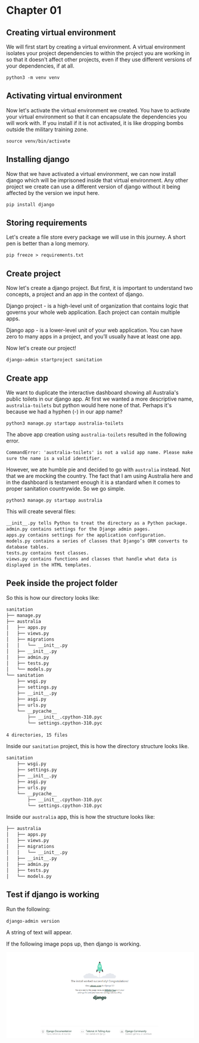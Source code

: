# Chapter 01

## Creating virtual environment

We will first start by creating a virtual environment. A virtual environment isolates your project dependencies to within the project you are working in so that it doesn't affect other projects, even if they use different versions of your dependencies, if at all.

```
python3 -m venv venv
```

## Activating virtual environment 

Now let's activate the virtual environment we created. You have to activate your virtual environment so that it can encapsulate the dependencies you will work with. If you install if it is not activated, it is like dropping bombs outside the military training zone.

```
source venv/bin/activate
```

## Installing django 

Now that we have activated a virtual environment, we can now install django which will be imprisoned inside that virtual environment. Any other project we create can use a different version of django without it being affected by the version we input here.

```
pip install django
```

## Storing requirements

Let's create a file store every package we will use in this journey. A short pen is better than a long memory.

```
pip freeze > requirements.txt
```

## Create project 

Now let's create a django project. But first, it is important to understand two concepts, a project and an app in the context of django.

Django project - is a high-level unit of organization that contains logic that governs your whole web application. Each project can contain multiple apps.

Django app - is a lower-level unit of your web application. You can have zero to many apps in a project, and you’ll usually have at least one app.

Now let's create our project!

```
django-admin startproject sanitation
```

## Create app 

We want to duplicate the interactive dashboard showing all Australia's public toilets in our django app. At first we wanted a more descriptive name, `australia-toilets` but python would here none of that. Perhaps it's because we had a hyphen (-) in our app name?

```
python3 manage.py startapp australia-toilets
```

The above app creation using `australia-toilets` resulted in the following error.

```
CommandError: 'australia-toilets' is not a valid app name. Please make sure the name is a valid identifier.
```

However, we ate humble pie and decided to go with `australia` instead. Not that we are mocking the country. The fact that I am using Australia here and in the dashboard is testament enough it is a standard when it comes to proper sanitation countrywide. So we go simple.

```
python3 manage.py startapp australia
```

This will create several files:

    __init__.py tells Python to treat the directory as a Python package.
    admin.py contains settings for the Django admin pages.
    apps.py contains settings for the application configuration.
    models.py contains a series of classes that Django’s ORM converts to database tables.
    tests.py contains test classes.
    views.py contains functions and classes that handle what data is displayed in the HTML templates.


## Peek inside the project folder

So this is how our directory looks like:

```
sanitation
├── manage.py
├── australia
│   ├── apps.py
│   ├── views.py
│   ├── migrations
│   │   └── __init__.py
│   ├── __init__.py
│   ├── admin.py
│   ├── tests.py
│   └── models.py
└── sanitation
    ├── wsgi.py
    ├── settings.py
    ├── __init__.py
    ├── asgi.py
    ├── urls.py
    └── __pycache__
        ├── __init__.cpython-310.pyc
        └── settings.cpython-310.pyc

4 directories, 15 files
```

Inside our `sanitation` project, this is how the directory structure looks like.

```
sanitation
    ├── wsgi.py
    ├── settings.py
    ├── __init__.py
    ├── asgi.py
    ├── urls.py
    └── __pycache__
        ├── __init__.cpython-310.pyc
        └── settings.cpython-310.pyc

```

Inside our `australia` app, this is how the structure looks like:

```
├── australia
│   ├── apps.py
│   ├── views.py
│   ├── migrations
│   │   └── __init__.py
│   ├── __init__.py
│   ├── admin.py
│   ├── tests.py
│   └── models.py
```

## Test if django is working

Run the following: 

`django-admin version`

A string of text will appear.

If the following image pops up, then django is working.

![](./images/django_working.PNG)

